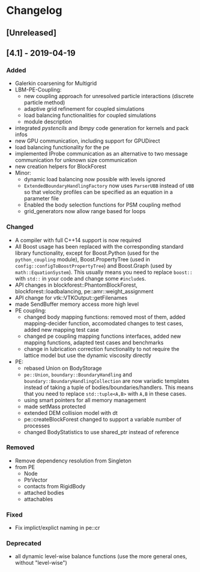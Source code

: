 # Changelog

## [Unreleased]

## [4.1] - 2019-04-19
### Added
- Galerkin coarsening for Multigrid
- LBM-PE-Coupling:
  - new coupling approach for unresolved particle interactions (discrete particle method)
  - adaptive grid refinement for coupled simulations
  - load balancing functionalities for coupled simulations
  - module description
- integrated *pystencils* and *lbmpy* code generation for kernels and pack infos
- new GPU communication, including support for GPUDirect
- load balancing functionality for the pe
- implemented IProbe communication as an alternative to two message communication for unknown size communication
- new creation helpers for BlockForest
- Minor:
   - dynamic load balancing now possible with levels ignored
   - `ExtendedBoundaryHandlingFactory` now uses `ParserUBB` instead of `UBB` so that velocity profiles can be specified as an equation in a parameter file
   - Enabled the body selection functions for PSM coupling method
   - grid_generators now allow range based for loops

### Changed
- A compiler with full C++14 support is now required
- All Boost usage has been replaced with the corresponding standard library functionality, except for Boost.Python (used for the `python_coupling` module), Boost.PropertyTree (used in `config::configToBoostPropertyTree`) and Boost.Graph (used by `math::EquationSystem`). This usually means you need to replace `boost::` with `std::` in your code and change some `#include`s.
- API changes in blockforest::PhantomBlockForest, blockforest::loadbalancing, pe::amr::weight_assignment
- API change for vtk::VTKOutput::getFilenames
- made SendBuffer memory access more high level
- PE coupling:
   - changed body mapping functions: removed most of them, added mapping-decider function, accomodated changes to test cases, added new mapping test case
   - changed pe coupling mapping functions interfaces, added new mapping functions, adapted test cases and benchmarks
   - change in lubrication correction functionality to not require the lattice model but use the dynamic viscosity directly
- PE:
   - rebased Union on BodyStorage
   - `pe::Union`, `boundary::BoundaryHandling` and `boundary::BoundaryHandlingCollection` are now variadic templates instead of taking a tuple of bodies/boundaries/handlers. This means that you need to replace `std::tuple<A,B>` with `A,B` in these cases.
   - using smart pointers for all memory management
   - made setMass protected
   - extended DEM collision model with dt
   - pe::createBlockForest changed to support a variable number of processes
   - changed BodyStatistics to use shared_ptr instead of reference

### Removed
- Remove dependency resolution from Singleton
- from PE
   - Node
   - PtrVector
   - contacts from RigidBody
   - attached bodies
   - attachables

### Fixed
- Fix implict/explict naming in pe::cr

### Deprecated
- all dynamic level-wise balance functions (use the more general ones, without "level-wise")

